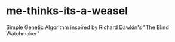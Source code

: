 me-thinks-its-a-weasel
======================

Simple Genetic Algorithm inspired by Richard Dawkin's "The Blind Watchmaker"
